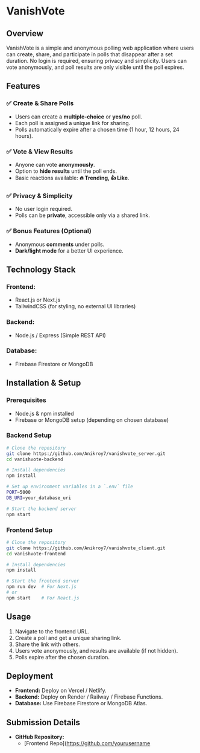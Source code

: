 # VanishVote

## Overview
VanishVote is a simple and anonymous polling web application where users can create, share, and participate in polls that disappear after a set duration. No login is required, ensuring privacy and simplicity. Users can vote anonymously, and poll results are only visible until the poll expires.

## Features
### ✅ Create & Share Polls
- Users can create a **multiple-choice** or **yes/no** poll.
- Each poll is assigned a unique link for sharing.
- Polls automatically expire after a chosen time (1 hour, 12 hours, 24 hours).

### ✅ Vote & View Results
- Anyone can vote **anonymously**.
- Option to **hide results** until the poll ends.
- Basic reactions available: **🔥 Trending, 👍 Like**.

### ✅ Privacy & Simplicity
- No user login required.
- Polls can be **private**, accessible only via a shared link.

### ✅ Bonus Features (Optional)
- Anonymous **comments** under polls.
- **Dark/light mode** for a better UI experience.

## Technology Stack
### **Frontend:**
- React.js or Next.js
- TailwindCSS (for styling, no external UI libraries)

### **Backend:**
- Node.js / Express (Simple REST API)

### **Database:**
- Firebase Firestore or MongoDB

## Installation & Setup
### **Prerequisites**
- Node.js & npm installed
- Firebase or MongoDB setup (depending on chosen database)

### **Backend Setup**
```sh
# Clone the repository
git clone https://github.com/Anikroy7/vanishvote_server.git
cd vanishvote-backend

# Install dependencies
npm install

# Set up environment variables in a `.env` file
PORT=5000
DB_URI=your_database_uri

# Start the backend server
npm start
```

### **Frontend Setup**
```sh
# Clone the repository
git clone https://github.com/Anikroy7/vanishvote_client.git
cd vanishvote-frontend

# Install dependencies
npm install

# Start the frontend server
npm run dev  # For Next.js
# or
npm start    # For React.js
```

## Usage
1. Navigate to the frontend URL.
2. Create a poll and get a unique sharing link.
3. Share the link with others.
4. Users vote anonymously, and results are available (if not hidden).
5. Polls expire after the chosen duration.

## Deployment
- **Frontend:** Deploy on Vercel / Netlify.
- **Backend:** Deploy on Render / Railway / Firebase Functions.
- **Database:** Use Firebase Firestore or MongoDB Atlas.

## Submission Details
- **GitHub Repository:** 
  - [Frontend Repo](https://github.com/yourusername